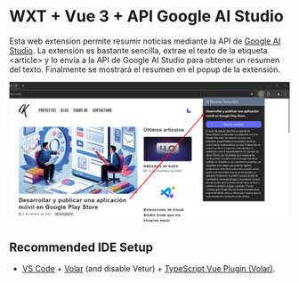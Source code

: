 # WXT + Vue 3 + API Google AI Studio

Esta web extension permite resumir noticias mediante la API de [Google AI Studio](https://ai.google.dev/aistudio). La extensión es bastante sencilla, extrae el texto de la etiqueta \<article> y lo envía a la API de Google AI Studio para obtener un resumen del texto. Finalmente se mostrará el resumen en el popup de la extensión.

![imagen](./preview.png)

## Recommended IDE Setup

-   [VS Code](https://code.visualstudio.com/) + [Volar](https://marketplace.visualstudio.com/items?itemName=Vue.volar) (and disable Vetur) + [TypeScript Vue Plugin (Volar)](https://marketplace.visualstudio.com/items?itemName=Vue.vscode-typescript-vue-plugin).
